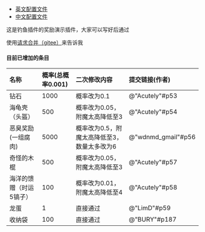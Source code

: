 - [英文配置文件](./example/english.yml)
- [中文配置文件](./example/chinese.yml)

这是钓鱼插件的奖励演示插件，大家可以写好后通过

使用[请求合并（gitee）](https://gitee.com/vlssu/fishing-award/new/rewards)来告诉我

#### 目前已增加的条目
| 名称 | 概率(总概率0.001) | 二次修改内容 | 提交链接(作者) |
| :-----| :-----| :-----| :-----|
| 钻石 | 1000 | 概率改为0.1 | @"Acutely"#p53 |
| 海龟壳（头盔） | 500 | 概率改为0.05，附魔太高降低至3 | @"Acutely"#p54 |
| 恶臭奖励(一组腐肉) | 5000 | 概率改为0.5，附魔太高降低至3，数量太多改为6 | @"wdnmd_gmail"#p56 |
| 奇怪的木棍 | 500 | 概率改为0.05，附魔太高降低至3 | @"Acutely"#p57 |
| 海洋的馈赠（时运5镐子） | 100 | 概率改为0.01，附魔太高降低至4 | @"Acutely"#p58 |
| 龙蛋 | 1 | 直接通过 | @"LimD"#p59 |
| 收纳袋 | 100 | 直接通过 | @"BURY"#p187 |